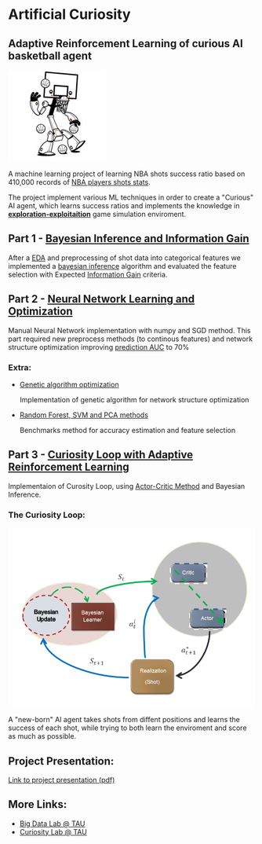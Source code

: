 # Artificial Curiosity
## Adaptive Reinforcement Learning of curious AI basketball agent
![](/robot.jpg?style=centerme)


A machine learning project of learning NBA shots success ratio based on  410,000 records of [NBA players shots stats](http://stats.nba.com).

The project implement various ML techniques in order to create a "Curious" AI agent, which learns success ratios and implements the knowledge in [**exploration-exploitaition**](http://www.indigosim.com/tutorials/exploration/t0s1.htm) game simulation enviroment.

## Part 1 - [Bayesian Inference and Information Gain](part1-bayes/cur_project_bayes.ipynb)
After a [EDA](https://en.wikipedia.org/wiki/Exploratory_data_analysis) and preprocessing of shot data into categorical features we implemented a [bayesian inference](https://en.wikipedia.org/wiki/Bayesian_inference) algorithm and evaluated the feature selection with Expected [Information Gain](https://en.wikipedia.org/wiki/Information_gain_ratio) criteria.


## Part 2 - [Neural Network Learning and Optimization](Part2-NN/cur_neural.ipynb)

Manual Neural Network implementation with numpy and SGD method. This part required new preprocess methods (to continous features) and network structure optimization improving [prediction AUC](https://en.wikipedia.org/wiki/Receiver_operating_characteristic#Area_under_the_curve) to 70%

### Extra:
  - [Genetic algorithm optimization](Part2-NN/Genetic.ipynb)
  
    Implementation of genetic algorithm for network structure optimization
    
  - [Random Forest, SVM and PCA methods](Part2-NN/Other_models.ipynb)
  
    Benchmarks method for accuracy estimation and feature selection

## Part 3 - [Curiosity Loop with Adaptive Reinforcement Learning](/Part3-RL/Artificial_Curiosity_Loop.ipynb)
Implementaion of Curosity Loop, using [Actor-Critic Method](https://cs.wmich.edu/~trenary/files/cs5300/RLBook/node66.html) and Bayesian Inference.

### The Curiosity Loop:
![](Part3-RL/loop.PNG)

A "new-born" AI agent takes shots from diffent positions and learns the success of each shot, while trying to both learn the enviroment and score as much as possible.

## Project Presentation:
[Link to project presentation (pdf)](Pres.pdf)

## More Links:

- [Big Data Lab @ TAU](http://bigdatalab.tau.ac.il/research/)
- [Curiosity Lab @ TAU](http://gorengordon.wixsite.com/gorengordon)

